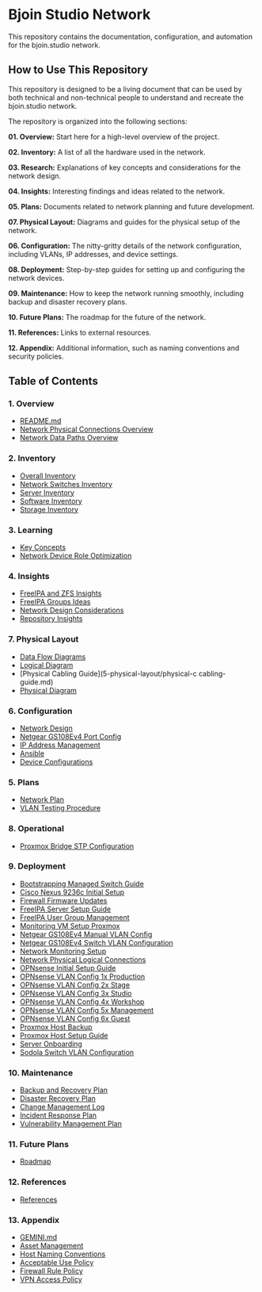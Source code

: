# Bjoin Studio Network

This repository contains the documentation, configuration, and automation for the bjoin.studio network.

## How to Use This Repository

This repository is designed to be a living document that can be used by both technical and non-technical people to understand and recreate the bjoin.studio network.

The repository is organized into the following sections:

**01. Overview:** Start here for a high-level overview of the project.

**02. Inventory:** A list of all the hardware used in the network.

**03. Research:** Explanations of key concepts and considerations for the network design.

**04. Insights:** Interesting findings and ideas related to the network.

**05. Plans:** Documents related to network planning and future development.

**07. Physical Layout:** Diagrams and guides for the physical setup of the network.

**06. Configuration:** The nitty-gritty details of the network configuration, including VLANs, IP addresses, and device settings.

**08. Deployment:** Step-by-step guides for setting up and configuring the network devices.

**09. Maintenance:** How to keep the network running smoothly, including backup and disaster recovery plans.

**10. Future Plans:** The roadmap for the future of the network.

**11. References:** Links to external resources.

**12. Appendix:** Additional information, such as naming conventions and security policies.

## Table of Contents

### 1. Overview
*   [README.md](1-overview/README.md)
*   [Network Physical Connections Overview](1-overview/overview-network-physical-connections.md)
*   [Network Data Paths Overview](1-overview/overview-network-data-paths.md)

### 2. Inventory
*   [Overall Inventory](02-inventory/inventory.md)
*   [Network Switches Inventory](02-inventory/inventory-switches.md)
*   [Server Inventory](02-inventory/inventory-servers.md)
*   [Software Inventory](02-inventory/inventory-software.md)
*   [Storage Inventory](02-inventory/inventory-storage.md)

### 3. Learning
*   [Key Concepts](3-learning/key-concepts.md)
*   [Network Device Role Optimization](3-learning/network-device-role-optimization.md)

### 4. Insights
*   [FreeIPA and ZFS Insights](4-insights/freeipa-and-zfs-insights.md)
*   [FreeIPA Groups Ideas](4-insights/freeipa-groups-ideas.md)
*   [Network Design Considerations](4-insights/network-design-considerations.md)
*   [Repository Insights](4-insights/repository-insights.md)

### 7. Physical Layout
*   [Data Flow Diagrams](5-physical-layout/data-flow-diagrams.md)
*   [Logical Diagram](5-physical-layout/logical-diagram.md)
*   [Physical Cabling Guide](5-physical-layout/physical-c cabling-guide.md)
*   [Physical Diagram](5-physical-layout/physical-diagram.md)

### 6. Configuration
*   [Network Design](6-configuration/bjoin-studio-network-design.md)
*   [Netgear GS108Ev4 Port Config](6-configuration/netgear-gs108ev4-port-config.md)
*   [IP Address Management](6-configuration/ip-address-management.md)
*   [Ansible](6-configuration/ansible)
*   [Device Configurations](6-configuration/cfg)

### 5. Plans
*   [Network Plan](05-plans/plan-network.md)
*   [VLAN Testing Procedure](05-plans/vlan-testing-procedure.md)

### 8. Operational
*   [Proxmox Bridge STP Configuration](docs/operational/runbooks/proxmox-bridge-stp-configuration.md)

### 9. Deployment
*   [Bootstrapping Managed Switch Guide](8-deployment/bootstrapping-managed-switch-guide.md)
*   [Cisco Nexus 9236c Initial Setup](8-deployment/cisco-nexus-9236c-initial-setup.md)
*   [Firewall Firmware Updates](8-deployment/firewall-firmware-updates.md)
*   [FreeIPA Server Setup Guide](8-deployment/freeipa-server-setup-guide.md)
*   [FreeIPA User Group Management](8-deployment/freeipa-user-group-management.md)
*   [Monitoring VM Setup Proxmox](8-deployment/monitoring-vm-setup-proxmox.md)
*   [Netgear GS108Ev4 Manual VLAN Config](8-deployment/netgear-gs108ev4-manual-vlan-config.md)
*   [Netgear GS108Ev4 Switch VLAN Configuration](8-deployment/netgear-gs108ev4-switch-vlan-configuration.md)
*   [Network Monitoring Setup](8-deployment/network-monitoring-setup.md)
*   [Network Physical Logical Connections](8-deployment/network-physical-logical-connections.md)
*   [OPNsense Initial Setup Guide](8-deployment/opnsense-initial-setup-guide.md)
*   [OPNsense VLAN Config 1x Production](8-deployment/opnsense-vlan-config-1x-production.md)
*   [OPNsense VLAN Config 2x Stage](8-deployment/opnsense-vlan-config-2x-stage.md)
*   [OPNsense VLAN Config 3x Studio](8-deployment/opnsense-vlan-config-3x-studio.md)
*   [OPNsense VLAN Config 4x Workshop](8-deployment/opnsense-vlan-config-4x-workshop.md)
*   [OPNsense VLAN Config 5x Management](8-deployment/opnsense-vlan-config-5x-management.md)
*   [OPNsense VLAN Config 6x Guest](8-deployment/opnsense-vlan-config-6x-guest.md)
*   [Proxmox Host Backup](8-deployment/proxmox-host-backup.md)
*   [Proxmox Host Setup Guide](8-deployment/proxmox-host-setup-guide.md)
*   [Server Onboarding](8-deployment/server-onboarding.md)
*   [Sodola Switch VLAN Configuration](8-deployment/sodola-switch-vlan-configuration.md)

### 10. Maintenance
*   [Backup and Recovery Plan](9-maintenance/backup-and-recovery-plan.md)
*   [Disaster Recovery Plan](9-maintenance/disaster-recovery-plan.md)
*   [Change Management Log](9-maintenance/change-management-log.md)
*   [Incident Response Plan](9-maintenance/incident-response-plan.md)
*   [Vulnerability Management Plan](9-maintenance/vulnerability-management-plan.md)

### 11. Future Plans
*   [Roadmap](10-future-plans/roadmap.md)

### 12. References
*   [References](11-references/references.md)

### 13. Appendix
*   [GEMINI.md](12-appendix/GEMINI.md)
*   [Asset Management](12-appendix/asset-management.md)
*   [Host Naming Conventions](12-appendix/host-naming-conventions.md)
*   [Acceptable Use Policy](12-appendix/acceptable-use-policy.md)
*   [Firewall Rule Policy](12-appendix/firewall-rule-policy.md)
*   [VPN Access Policy](12-appendix/vpn-access-policy.md)
